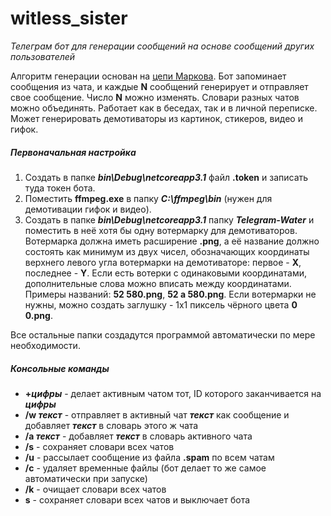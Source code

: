 # witless_sister
_Телеграм бот для генерации сообщений на основе сообщений других пользователей_

Алгоритм генерации основан на [цепи Маркова]. Бот запоминает сообщения из чата, и каждые **N** сообщений генерирует и отправляет свое сообщение. Число **N** можно изменять. Словари разных чатов можно объединять. Работает как в беседах, так и в личной переписке. Может генерировать демотиваторы из картинок, стикеров, видео и гифок.

##### Первоначальная настройка
1. Создать в папке **_bin\Debug\netcoreapp3.1_** файл **.token** и записать туда токен бота.
2. Поместить **ffmpeg.exe** в папку **_C:\ffmpeg\bin_** (нужен для демотивации гифок и видео).
3. Создать в папке **_bin\Debug\netcoreapp3.1_** папку **_Telegram-Water_** и поместить в неё хотя бы одну вотермарку для демотиваторов. Вотермарка должна иметь расширение **.png**, а её название должно состоять как минимум из двух чисел, обозначающих координаты верхнего левого угла вотермарки на демотиваторе: первое - **X**, последнее - **Y**. Если есть вотерки с одинаковыми координатами, дополнительные слова можно вписать между координатами. Примеры названий: **52 580.png**, **52 a 580.png**. Если вотермарки не нужны, можно создать заглушку - 1x1 пиксель чёрного цвета **0 0.png**.

Все остальные папки создадутся программой автоматически по мере необходимости.

##### Консольные команды
- **\+*цифры*** - делает активным чатом тот, ID которого заканчивается на ***цифры***
- **/w *текст*** - отправляет в активный чат ***текст*** как сообщение и добавляет ***текст*** в словарь этого ж чата
- **/a *текст*** - добавляет ***текст*** в словарь активного чата
- **/s** - сохраняет словари всех чатов
- **/u** - рассылает сообщение из файла **.spam** по всем чатам
- **/с** - удаляет временные файлы (бот делает то же самое автоматически при запуске)
- **/k** - очищает словари всех чатов
- **s** - сохраняет словари всех чатов и выключает бота

[цепи Маркова]: <https://ru.wikipedia.org/wiki/%D0%A6%D0%B5%D0%BF%D1%8C_%D0%9C%D0%B0%D1%80%D0%BA%D0%BE%D0%B2%D0%B0>
